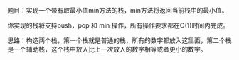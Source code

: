 题目：实现一个带有取最小值min方法的栈，min方法将返回当前栈中的最小值。
   
   你实现的栈将支持push，pop 和 min 操作，所有操作要求都在O(1)时间内完成。
   
思路：构造两个栈，第一个栈就是普通的栈，所有的数字都放入这里面，第二个栈是一个辅助栈，这个栈中放入比上一次放入的数字相等或者更小的数字。